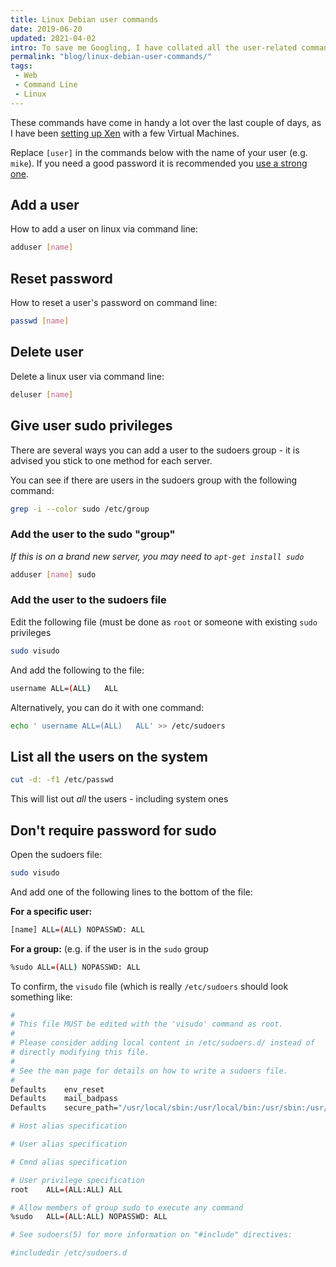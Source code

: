 ```yaml
---
title: Linux Debian user commands
date: 2019-06-20
updated: 2021-04-02
intro: To save me Googling, I have collated all the user-related commands I often use - particularly useful when setting up a new VM!
permalink: "blog/linux-debian-user-commands/"
tags:
 - Web
 - Command Line
 - Linux
---
```


These commands have come in handy a lot over the last couple of days, as I have been [setting up Xen](/blog/getting-started-with-xen-setting-up-virtual-machines/) with a few Virtual Machines.

Replace `[user]` in the commands below with the name of your user (e.g. `mike`). If you need a good password it is recommended you [use a strong one](https://passwordsgenerator.net/).

## Add a user

How to add a user on linux via command line:

```bash
adduser [name]
```

## Reset password

How to reset a user's password on command line:

```bash
passwd [name]
```

## Delete user

Delete a linux user via command line:

```bash
deluser [name]
```

## Give user sudo privileges

There are several ways you can add a user to the sudoers group - it is advised you stick to one method for each server.

You can see if there are users in the sudoers group with the following command:

```bash
grep -i --color sudo /etc/group
```

### Add the user to the sudo "group"

_If this is on a brand new server, you may need to `apt-get install sudo`_

```bash
adduser [name] sudo
```

### Add the user to the sudoers file

Edit the following file (must be done as `root` or someone with existing `sudo` privileges

```bash
sudo visudo
```

And add the following to the file:

```bash
username ALL=(ALL)   ALL
```

Alternatively, you can do it with one command:

```bash
echo ' username ALL=(ALL)   ALL' >> /etc/sudoers
```

## List all the users on the system

```bash
cut -d: -f1 /etc/passwd
```

This will list out _all_ the users - including system ones

## Don't require password for sudo

Open the sudoers file:

```bash
sudo visudo
```

And add one of the following lines to the bottom of the file:

**For a specific user:**

```bash
[name] ALL=(ALL) NOPASSWD: ALL
```

**For a group:** (e.g. if the user is in the `sudo` group

```bash
%sudo ALL=(ALL) NOPASSWD: ALL
```

To confirm, the `visudo` file (which is really `/etc/sudoers` should look something like:

```bash
#
# This file MUST be edited with the 'visudo' command as root.
#
# Please consider adding local content in /etc/sudoers.d/ instead of
# directly modifying this file.
#
# See the man page for details on how to write a sudoers file.
#
Defaults	env_reset
Defaults	mail_badpass
Defaults	secure_path="/usr/local/sbin:/usr/local/bin:/usr/sbin:/usr/bin:/sbin:/bin"

# Host alias specification

# User alias specification

# Cmnd alias specification

# User privilege specification
root	ALL=(ALL:ALL) ALL

# Allow members of group sudo to execute any command
%sudo	ALL=(ALL:ALL) NOPASSWD: ALL

# See sudoers(5) for more information on "#include" directives:

#includedir /etc/sudoers.d
```
